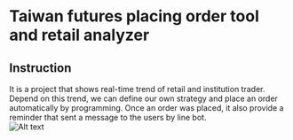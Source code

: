 # Taiwan futures placing order tool and retail analyzer
## Instruction
It is a project that shows real-time trend of retail and institution trader.
Depend on this trend, we can define our own strategy and place an order automatically by programming.
Once an order was placed, it also provide a reminder that sent a message to the users by line bot.   
![Alt text](https://github.com/heyheychen/Taiwan_futures_program_order_tool_and_retail_analyzer/blob/master/pic/result.png?raw=true)   
